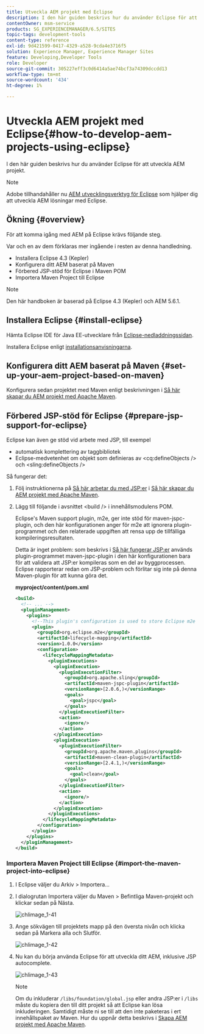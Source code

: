 ```yaml
---
title: Utveckla AEM projekt med Eclipse
description: I den här guiden beskrivs hur du använder Eclipse för att utveckla AEM projekt
contentOwner: msm-service
products: SG_EXPERIENCEMANAGER/6.5/SITES
topic-tags: development-tools
content-type: reference
exl-id: 9d421599-0417-4329-a528-9cda4e3716f5
solution: Experience Manager, Experience Manager Sites
feature: Developing,Developer Tools
role: Developer
source-git-commit: 305227eff3c0d6414a5ae74bcf3a74309dccdd13
workflow-type: tm+mt
source-wordcount: '434'
ht-degree: 1%

---
```


# Utveckla AEM projekt med Eclipse{#how-to-develop-aem-projects-using-eclipse}

I den här guiden beskrivs hur du använder Eclipse för att utveckla AEM projekt.

>[!NOTE]
>
>Adobe tillhandahåller nu [AEM utvecklingsverktyg för Eclipse](/help/sites-developing/aem-eclipse.md) som hjälper dig att utveckla AEM lösningar med Eclipse.

## Ökning {#overview}

För att komma igång med AEM på Eclipse krävs följande steg.

Var och en av dem förklaras mer ingående i resten av denna handledning.

* Installera Eclipse 4.3 (Kepler)
* Konfigurera ditt AEM baserat på Maven
* Förbered JSP-stöd för Eclipse i Maven POM
* Importera Maven Project till Eclipse

>[!NOTE]
>
>Den här handboken är baserad på Eclipse 4.3 (Kepler) och AEM 5.6.1.

## Installera Eclipse {#install-eclipse}

Hämta Eclipse IDE för Java EE-utvecklare från [Eclipse-nedladdningssidan](https://www.eclipse.org/downloads/).

Installera Eclipse enligt [installationsanvisningarna](https://wiki.eclipse.org/Eclipse/Installation).

## Konfigurera ditt AEM baserat på Maven {#set-up-your-aem-project-based-on-maven}

Konfigurera sedan projektet med Maven enligt beskrivningen i [Så här skapar du AEM projekt med Apache Maven](/help/sites-developing/ht-projects-maven.md).

## Förbered JSP-stöd för Eclipse {#prepare-jsp-support-for-eclipse}

Eclipse kan även ge stöd vid arbete med JSP, till exempel

* automatisk komplettering av taggbibliotek
* Eclipse-medvetenhet om objekt som definieras av &lt;cq:defineObjects /> och &lt;sling:defineObjects />

Så fungerar det:

1. Följ instruktionerna på [Så här arbetar du med JSP:er](/help/sites-developing/ht-projects-maven.md#how-to-work-with-jsps) i [Så här skapar du AEM projekt med Apache Maven](/help/sites-developing/ht-projects-maven.md).
1. Lägg till följande i avsnittet &lt;build /> i innehållsmodulens POM.

   Eclipse&#39;s Maven support plugin, m2e, ger inte stöd för maven-jspc-plugin, och den här konfigurationen anger för m2e att ignorera plugin-programmet och den relaterade uppgiften att rensa upp de tillfälliga kompileringsresultaten.

   Detta är inget problem: som beskrivs i [Så här fungerar JSP:er](/help/sites-developing/ht-projects-maven.md#how-to-work-with-jsps) används plugin-programmet maven-jspc-plugin i den här konfigurationen bara för att validera att JSP:er kompileras som en del av byggprocessen. Eclipse rapporterar redan om JSP-problem och förlitar sig inte på denna Maven-plugin för att kunna göra det.

   **myproject/content/pom.xml**

   ```xml
   <build>
     <!-- ... -->
     <pluginManagement>
       <plugins>
         <!--This plugin's configuration is used to store Eclipse m2e settings only. It has no influence on the Maven build itself.-->
         <plugin>
           <groupId>org.eclipse.m2e</groupId>
           <artifactId>lifecycle-mapping</artifactId>
           <version>1.0.0</version>
           <configuration>
             <lifecycleMappingMetadata>
               <pluginExecutions>
                 <pluginExecution>
                   <pluginExecutionFilter>
                     <groupId>org.apache.sling</groupId>
                     <artifactId>maven-jspc-plugin</artifactId>
                     <versionRange>[2.0.6,)</versionRange>
                     <goals>
                       <goal>jspc</goal>
                     </goals>
                   </pluginExecutionFilter>
                   <action>
                     <ignore/>
                   </action>
                 </pluginExecution>
                 <pluginExecution>
                   <pluginExecutionFilter>
                     <groupId>org.apache.maven.plugins</groupId>
                     <artifactId>maven-clean-plugin</artifactId>
                     <versionRange>[2.4.1,)</versionRange>
                     <goals>
                       <goal>clean</goal>
                     </goals>
                   </pluginExecutionFilter>
                   <action>
                     <ignore/>
                   </action>
                 </pluginExecution>
               </pluginExecutions>
             </lifecycleMappingMetadata>
           </configuration>
         </plugin>
       </plugins>
     </pluginManagement>
   </build>
   ```

### Importera Maven Project till Eclipse {#import-the-maven-project-into-eclipse}

1. I Eclipse väljer du Arkiv > Importera...
1. I dialogrutan Importera väljer du Maven > Befintliga Maven-projekt och klickar sedan på Nästa.

   ![chlimage_1-41](assets/chlimage_1-41a.png)

1. Ange sökvägen till projektets mapp på den översta nivån och klicka sedan på Markera alla och Slutför.

   ![chlimage_1-42](assets/chlimage_1-42a.png)

1. Nu kan du börja använda Eclipse för att utveckla ditt AEM, inklusive JSP autocomplete.

   ![chlimage_1-43](assets/chlimage_1-43a.png)

   >[!NOTE]
   >
   >Om du inkluderar `/libs/foundation/global.jsp` eller andra JSP:er i `/libs` måste du kopiera den till ditt projekt så att Eclipse kan lösa inkluderingen. Samtidigt måste ni se till att den inte paketeras i ert innehållspaket av Maven. Hur du uppnår detta beskrivs i [Skapa AEM projekt med Apache Maven](/help/sites-developing/ht-projects-maven.md).
